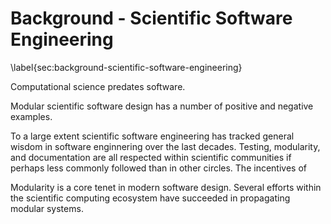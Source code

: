 
Background - Scientific Software Engineering
============================================

\label{sec:background-scientific-software-engineering}

Computational science predates software.

Modular scientific software design has a number of positive and negative examples.  

To a large extent scientific software engineering has tracked general wisdom in software enginnering over the last decades.  Testing, modularity, and documentation are all respected within scientific communities if perhaps less commonly followed than in other circles.  The incentives of 

Modularity is a core tenet in modern software design.  Several efforts within the scientific computing ecosystem have succeeded in propagating modular systems.

